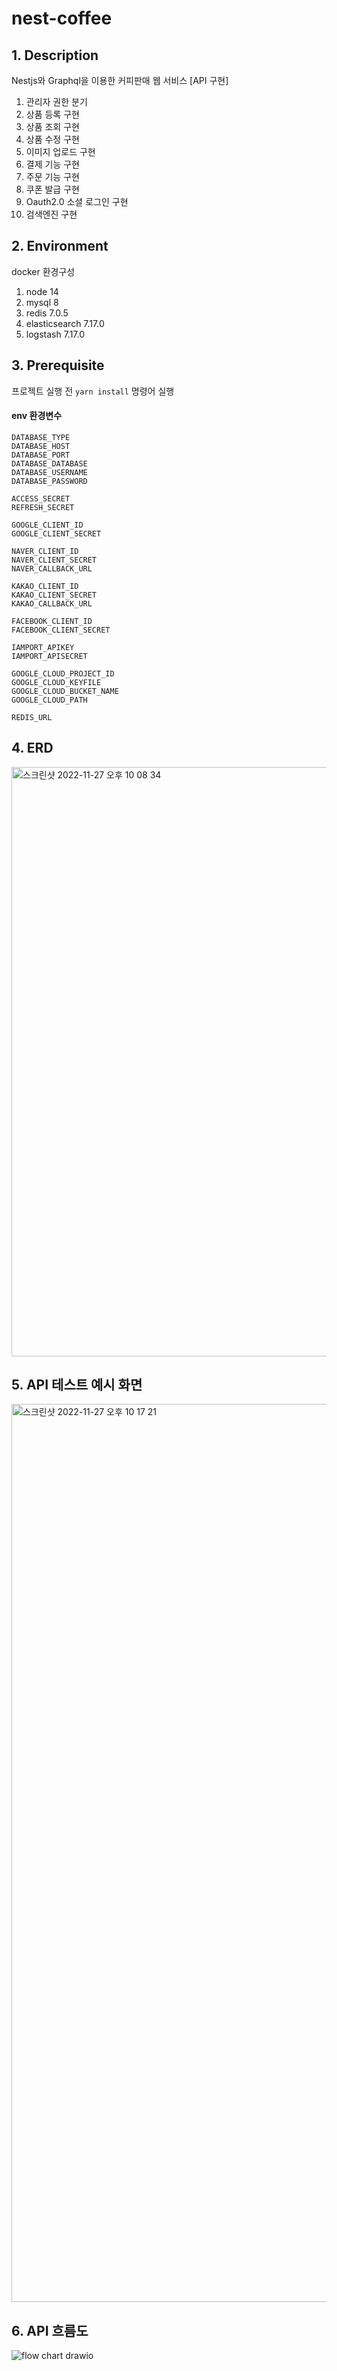 # nest-coffee


## 1. Description
Nestjs와 Graphql을 이용한 커피판매 웹 서비스 [API 구현]
1. 관리자 권한 분기
2. 상품 등록 구현
3. 상품 조회 구현
4. 상품 수정 구현
5. 이미지 업로드 구현
6. 결제 기능 구현
7. 주문 기능 구현
8. 쿠폰 발급 구현
9. Oauth2.0 소셜 로그인 구현
10. 검색엔진 구현

## 2. Environment
docker 환경구성
1. node 14
2. mysql 8
3. redis 7.0.5
4. elasticsearch 7.17.0
5. logstash 7.17.0

## 3. Prerequisite
프로젝트 실행 전  `yarn install`  명령어 실행
#### env 환경변수
```
DATABASE_TYPE
DATABASE_HOST
DATABASE_PORT
DATABASE_DATABASE
DATABASE_USERNAME
DATABASE_PASSWORD

ACCESS_SECRET
REFRESH_SECRET

GOOGLE_CLIENT_ID
GOOGLE_CLIENT_SECRET

NAVER_CLIENT_ID
NAVER_CLIENT_SECRET
NAVER_CALLBACK_URL

KAKAO_CLIENT_ID
KAKAO_CLIENT_SECRET
KAKAO_CALLBACK_URL

FACEBOOK_CLIENT_ID
FACEBOOK_CLIENT_SECRET

IAMPORT_APIKEY
IAMPORT_APISECRET

GOOGLE_CLOUD_PROJECT_ID
GOOGLE_CLOUD_KEYFILE
GOOGLE_CLOUD_BUCKET_NAME
GOOGLE_CLOUD_PATH

REDIS_URL
```


## 4. ERD
<img width="943" alt="스크린샷 2022-11-27 오후 10 08 34" src="https://user-images.githubusercontent.com/68360133/204136994-db4eb6d0-55d9-4d47-9477-18e1bc23ddda.png">

## 5. API 테스트 예시 화면
<img width="1437" alt="스크린샷 2022-11-27 오후 10 17 21" src="https://user-images.githubusercontent.com/68360133/204137324-bb0c4536-1014-4405-a99f-7fe591366c20.png">

## 6. API 흐름도
![flow chart drawio](https://user-images.githubusercontent.com/68360133/204139063-01060973-30cb-4dbd-86d0-09d64e803c22.png)

